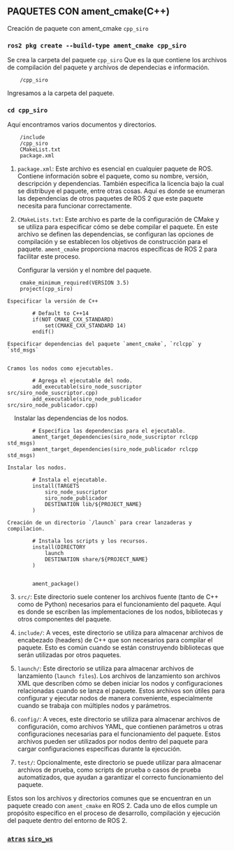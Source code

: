 ## PAQUETES CON ament_cmake(C++)

Creación de paquete con ament_cmake `cpp_siro`

### `ros2 pkg create --build-type ament_cmake cpp_siro`

Se crea la carpeta del paquete `cpp_siro`
Que es la que contiene los archivos de compilación del paquete y archivos de dependecias e información.

```
    /cpp_siro
```

Ingresamos a la carpeta del paquete.

### `cd cpp_siro`

Aquí encontramos varios documentos y directorios.

```
    /include
    /cpp_siro
    CMakeList.txt
    package.xml
```


1. `package.xml`: Este archivo es esencial en cualquier paquete de ROS. Contiene información sobre el paquete, como su nombre, versión, descripción y dependencias. También especifica la licencia bajo la cual se distribuye el paquete, entre otras cosas. Aquí es donde se enumeran las dependencias de otros paquetes de ROS 2 que este paquete necesita para funcionar correctamente.


2. `CMakeLists.txt`: Este archivo es parte de la configuración de CMake y se utiliza para especificar cómo se debe compilar el paquete. En este archivo se definen las dependencias, se configuran las opciones de compilación y se establecen los objetivos de construcción para el paquete. `ament_cmake` proporciona macros específicas de ROS 2 para facilitar este proceso.

    Configurar la versión y el nombre del paquete.

```
    cmake_minimum_required(VERSION 3.5)
    project(cpp_siro)
```

    Especificar la versión de C++

```
        # Default to C++14
        if(NOT CMAKE_CXX_STANDARD)
            set(CMAKE_CXX_STANDARD 14)
        endif()
```


    Especificar dependencias del paquete `ament_cmake`, `rclcpp` y `std_msgs`


    Cramos los nodos como ejecutables.

```
        # Agrega el ejecutable del nodo.
        add_executable(siro_node_suscriptor src/siro_node_suscriptor.cpp)
        add_executable(siro_node_publicador src/siro_node_publicador.cpp)
```


    Instalar las dependencias de los nodos.

```
        # Especifica las dependencias para el ejecutable.
        ament_target_dependencies(siro_node_suscriptor rclcpp std_msgs)
        ament_target_dependencies(siro_node_publicador rclcpp std_msgs)
```


    Instalar los nodos.

```
        # Instala el ejecutable.
        install(TARGETS
            siro_node_suscriptor
            siro_node_publicador
            DESTINATION lib/${PROJECT_NAME}
        )
```


    Creación de un directorio `/launch` para crear lanzaderas y compilacion.

```
        # Instala los scripts y los recursos.
        install(DIRECTORY
            launch
            DESTINATION share/${PROJECT_NAME}
        )


        ament_package()
```


3. `src/`: Este directorio suele contener los archivos fuente (tanto de C++ como de Python) necesarios para el funcionamiento del paquete. Aquí es donde se escriben las implementaciones de los nodos, bibliotecas y otros componentes del paquete.


4. `include/`: A veces, este directorio se utiliza para almacenar archivos de encabezado (headers) de C++ que son necesarios para compilar el paquete. Esto es común cuando se están construyendo bibliotecas que serán utilizadas por otros paquetes.


5. `launch/`: Este directorio se utiliza para almacenar archivos de lanzamiento (`launch files`). Los archivos de lanzamiento son archivos XML que describen cómo se deben iniciar los nodos y configuraciones relacionadas cuando se lanza el paquete. Estos archivos son útiles para configurar y ejecutar nodos de manera conveniente, especialmente cuando se trabaja con múltiples nodos y parámetros.


6. `config/`: A veces, este directorio se utiliza para almacenar archivos de configuración, como archivos YAML, que contienen parámetros u otras configuraciones necesarias para el funcionamiento del paquete. Estos archivos pueden ser utilizados por nodos dentro del paquete para cargar configuraciones específicas durante la ejecución.


7. `test/`: Opcionalmente, este directorio se puede utilizar para almacenar archivos de prueba, como scripts de prueba o casos de prueba automatizados, que ayudan a garantizar el correcto funcionamiento del paquete.


Estos son los archivos y directorios comunes que se encuentran en un paquete creado con `ament_cmake` en ROS 2. Cada uno de ellos cumple un propósito específico en el proceso de desarrollo, compilación y ejecución del paquete dentro del entorno de ROS 2.



### [`atras`](./../)        [`siro_ws`](./../../)
